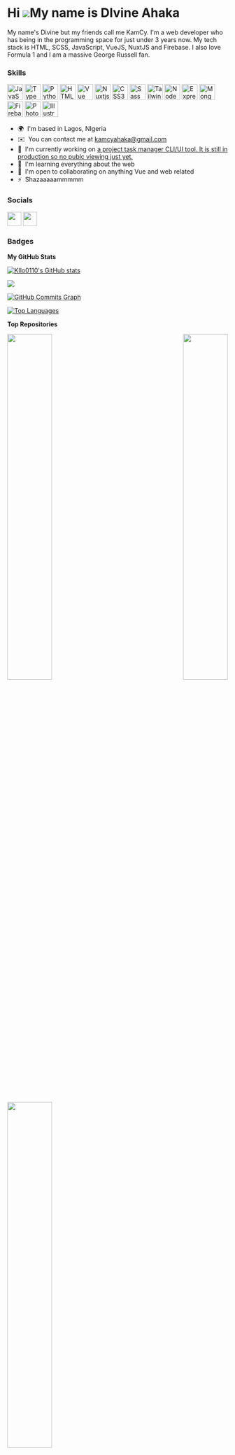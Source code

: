 Hi ![](https://user-images.githubusercontent.com/18350557/176309783-0785949b-9127-417c-8b55-ab5a4333674e.gif)My name is DIvine Ahaka
====================================================================================================================================

My name's Divine but my friends call me KamCy. I'm a web developer who has being in the programming space for just under 3 years now. My tech stack is HTML, SCSS, JavaScript, VueJS, NuxtJS and Firebase. I also love Formula 1 and I am a massive George Russell fan.

### Skills


<p align="left">
<a href="https://developer.mozilla.org/en-US/docs/Web/JavaScript" target="_blank" rel="noreferrer"><img src="https://raw.githubusercontent.com/danielcranney/readme-generator/main/public/icons/skills/javascript-colored.svg" width="36" height="36" alt="JavaScript" /></a>
<a href="https://www.typescriptlang.org/" target="_blank" rel="noreferrer"><img src="https://raw.githubusercontent.com/danielcranney/readme-generator/main/public/icons/skills/typescript-colored.svg" width="36" height="36" alt="TypeScript" /></a>
<a href="https://www.python.org/" target="_blank" rel="noreferrer"><img src="https://raw.githubusercontent.com/danielcranney/readme-generator/main/public/icons/skills/python-colored.svg" width="36" height="36" alt="Python" /></a>
<a href="https://developer.mozilla.org/en-US/docs/Glossary/HTML5" target="_blank" rel="noreferrer"><img src="https://raw.githubusercontent.com/danielcranney/readme-generator/main/public/icons/skills/html5-colored.svg" width="36" height="36" alt="HTML5" /></a>
<a href="https://vuejs.org/" target="_blank" rel="noreferrer"><img src="https://raw.githubusercontent.com/danielcranney/readme-generator/main/public/icons/skills/vuejs-colored.svg" width="36" height="36" alt="Vue" /></a>
<a href="https://nuxtjs.org/" target="_blank" rel="noreferrer"><img src="https://raw.githubusercontent.com/danielcranney/readme-generator/main/public/icons/skills/nuxtjs-colored.svg" width="36" height="36" alt="Nuxtjs" /></a>
<a href="https://www.w3.org/TR/CSS/#css" target="_blank" rel="noreferrer"><img src="https://raw.githubusercontent.com/danielcranney/readme-generator/main/public/icons/skills/css3-colored.svg" width="36" height="36" alt="CSS3" /></a>
<a href="https://sass-lang.com/" target="_blank" rel="noreferrer"><img src="https://raw.githubusercontent.com/danielcranney/readme-generator/main/public/icons/skills/sass-colored.svg" width="36" height="36" alt="Sass" /></a>
<a href="https://tailwindcss.com/" target="_blank" rel="noreferrer"><img src="https://raw.githubusercontent.com/danielcranney/readme-generator/main/public/icons/skills/tailwindcss-colored.svg" width="36" height="36" alt="TailwindCSS" /></a>
<a href="https://nodejs.org/en/" target="_blank" rel="noreferrer"><img src="https://raw.githubusercontent.com/danielcranney/readme-generator/main/public/icons/skills/nodejs-colored.svg" width="36" height="36" alt="NodeJS" /></a>
<a href="https://expressjs.com/" target="_blank" rel="noreferrer"><img src="https://raw.githubusercontent.com/danielcranney/readme-generator/main/public/icons/skills/express-colored.svg" width="36" height="36" alt="Express" /></a>
<a href="https://www.mongodb.com/" target="_blank" rel="noreferrer"><img src="https://raw.githubusercontent.com/danielcranney/readme-generator/main/public/icons/skills/mongodb-colored.svg" width="36" height="36" alt="MongoDB" /></a>
<a href="https://firebase.google.com/" target="_blank" rel="noreferrer"><img src="https://raw.githubusercontent.com/danielcranney/readme-generator/main/public/icons/skills/firebase-colored.svg" width="36" height="36" alt="Firebase" /></a>
<a href="https://www.adobe.com/uk/products/photoshop.html" target="_blank" rel="noreferrer"><img src="https://raw.githubusercontent.com/danielcranney/readme-generator/main/public/icons/skills/photoshop-colored.svg" width="36" height="36" alt="Photoshop" /></a>
<a href="adobe.com/uk/products/illustrator.html" target="_blank" rel="noreferrer"><img src="https://raw.githubusercontent.com/danielcranney/readme-generator/main/public/icons/skills/illustrator-colored.svg" width="36" height="36" alt="Illustrator" /></a>
</p>

* 🌍  I'm based in Lagos, NIgeria
* ✉️  You can contact me at [kamcyahaka@gmail.com](mailto:kamcyahaka@gmail.com)
* 🚀  I'm currently working on [a project task manager CLI/UI tool. It is still in production so no publc viewing just yet.](http://www.youtube.com/watch?v=xvFZjo5PgG0)
* 🧠  I'm learning everything about the web
* 🤝  I'm open to collaborating on anything Vue and web related
* ⚡  Shazaaaaammmmm

### Socials

<p align="left"> <a href="https://www.github.com/KIlo0110" target="_blank" rel="noreferrer"><img src="https://raw.githubusercontent.com/danielcranney/readme-generator/main/public/icons/socials/github.svg" width="32" height="32" /></a> <a href="https://www.twitter.com/KamCy_0110" target="_blank" rel="noreferrer"><img src="https://raw.githubusercontent.com/danielcranney/readme-generator/main/public/icons/socials/twitter.svg" width="32" height="32" /></a></p>

### Badges

<b>My GitHub Stats</b>

<a href="http://www.github.com/KIlo0110"><img src="https://github-readme-stats.vercel.app/api?username=KIlo0110&show_icons=true&hide=stars,&count_private=true&title_color=0891b2&text_color=ffffff&icon_color=0891b2&bg_color=581c87&hide_border=true&show_icons=true" alt="KIlo0110's GitHub stats" /></a>

<a href="http://www.github.com/KIlo0110"><img src="https://github-readme-streak-stats.herokuapp.com/?user=KIlo0110&stroke=ffffff&background=581c87&ring=0891b2&fire=0891b2&currStreakNum=ffffff&currStreakLabel=0891b2&sideNums=ffffff&sideLabels=ffffff&dates=ffffff&hide_border=true" /></a>

<a href="http://www.github.com/KIlo0110"><img src="https://github-readme-activity-graph.cyclic.app/graph?username=KIlo0110&bg_color=581c87&color=ffffff&line=0891b2&point=ffffff&area_color=581c87&area=true&hide_border=true&custom_title=GitHub%20Commits%20Graph" alt="GitHub Commits Graph" /></a>

<a href="https://github.com/KIlo0110" align="left"><img src="https://github-readme-stats.vercel.app/api/top-langs/?username=KIlo0110&langs_count=10&title_color=0891b2&text_color=ffffff&icon_color=0891b2&bg_color=581c87&hide_border=true&locale=en&custom_title=Top%20%Languages" alt="Top Languages" /></a>

<b>Top Repositories</b>

<div width="100%" align="center"><a href="https://github.com/KIlo0110/fashion-website" align="left"><img align="left" width="45%" src="https://github-readme-stats.vercel.app/api/pin/?username=KIlo0110&repo=fashion-website&title_color=0891b2&text_color=ffffff&icon_color=0891b2&bg_color=581c87&hide_border=true&locale=en" /></a></div>

<div width="100%" align="center"><a href="https://github.com/KIlo0110/Wazobia-Restaurants-Vue" align="right"><img align="right" width="45%" src="https://github-readme-stats.vercel.app/api/pin/?username=KIlo0110&repo=Wazobia-Restaurants-Vue&title_color=0891b2&text_color=ffffff&icon_color=0891b2&bg_color=581c87&hide_border=true&locale=en" /></a></div>

<div width="100%" align="center"><a href="https://github.com/KIlo0110/Quadratic-Equations-Solver" align="left"><img align="left" width="45%" src="https://github-readme-stats.vercel.app/api/pin/?username=KIlo0110&repo=Quadratic-Equations-Solver&title_color=0891b2&text_color=ffffff&icon_color=0891b2&bg_color=581c87&hide_border=true&locale=en" /></a></div>
